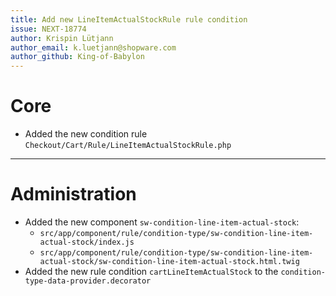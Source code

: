 ```yaml
---
title: Add new LineItemActualStockRule rule condition
issue: NEXT-18774
author: Krispin Lütjann
author_email: k.luetjann@shopware.com
author_github: King-of-Babylon
---
```

# Core
* Added the new condition rule `Checkout/Cart/Rule/LineItemActualStockRule.php`
___
# Administration
*  Added the new component `sw-condition-line-item-actual-stock`:
    * `src/app/component/rule/condition-type/sw-condition-line-item-actual-stock/index.js`
    * `src/app/component/rule/condition-type/sw-condition-line-item-actual-stock/sw-condition-line-item-actual-stock.html.twig`
* Added the new rule condition `cartLineItemActualStock` to the `condition-type-data-provider.decorator`
